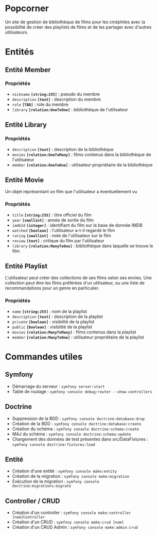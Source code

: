 # Popcorner

Un site de gestion de bibliothèque de films pour les cinéphiles avec la possibilité de créer des playlists de films et de les partager avec d'autres utilisateurs.

# Entités

## Entité Member

### Propriétés
- `nickname` **`[string:255]`** : pseudo du membre
- `description` **`[text]`** : description du membre
- `role` **`[TBD]`** : role du membre
- `library` **`[relation:OneToOne]`** : bibliothèque de l'utilisateur


## Entité Library

### Propriétés
- `description` **`[text]`** : description de la bibliothèque
- `movies` **`[relation:OneToMany]`** : films contenus dans la bibliothèque de l'utilisateur
- `member` **`[relation:OneToOne]`** : utilisateur propriétaire de la bibliothèque

## Entité Movie
Un objet représentant un film que l'utilisateur a éventuellement vu

### Propriétés
- `title` **`[string:255]`** : titre officiel du film
- `year` **`[smallint]`** : année de sortie du film
- `imdbId` **`[integer]`** : identifiant du film sur la base de donnée IMDB
- `watched` **`[boolean]`** : l'utilisateur a-t-il regardé le film
- `rating` **`[smallint]`** : note de l'utilisateur sur le film
- `review` **`[text]`** : critique du film par l'utilisateur
- `library` **`[relation:ManyToOne]`** : bibliothèque dans laquelle se trouve le film


## Entité Playlist
L'utilisateur peut créer des collections de ses films selon ses envies. Une collection peut être les films préférées d'un utilisateur, ou une liste de recommandations pour un genre en particulier.

### Propriétés
- `name` **`[string:255]`** : nom de la playlist
- `description` **`[text]`** : description de la playlist
- `private` **`[boolean]`** : visibilité de la playlist
- `public` **`[boolean]`** : visibilité de la playlist
- `movies` **`[relation:ManyToMany]`** : films contenus dans la playlist
- `member` **`[relation:ManyToOne]`** : utilisateur propriétaire de la playlist



# Commandes utiles

## Symfony

- Démarrage du serveur : `symfony server:start`
- Table de routage : `symfony console debug:router --show-controllers`

## Doctrine

- Suppression de la BDD : `symfony console doctrine:database:drop`
- Création de la BDD : `symfony console doctrine:database:create`
- Création du schéma : `symfony console doctrine:schema:create`
- MAJ du schéma : `symfony console doctrine:schema:update`
- Chargement des données de test présentes dans src/DataFixtures : `symfony console doctrine:fixtures:load`

## Entité

- Création d'une entité : `symfony console make:entity`
- Création de la migration : `symfony console make:migration`
- Exécution de la migration : `symfony console doctrine:migrations:migrate`

## Controller / CRUD

- Création d'un controller : `symfony console make:controller [nom]Controller`
- Création d'un CRUD : `symfony console make:crud [nom]`
- Création d'un CRUD Admin : `symfony console make:admin:crud`
